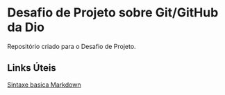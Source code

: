 # Desafio de Projeto sobre Git/GitHub da Dio
Repositório criado para o Desafio de Projeto.

## Links Úteis
[Sintaxe basica Markdown](https://www.markdownguide.org/basic-syntax/)

